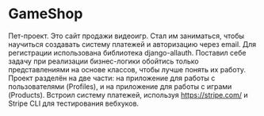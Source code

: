 # GameShop

Пет-проект. Это сайт продажи видеоигр. Стал им заниматься, чтобы научиться создавать систему платежей и авторизацию через email. Для регистрации использована библиотека django-allauth. Поставил себе задачу при реализации бизнес-логики обойтись только представлениями на основе классов, чтобы лучше понять их работу. Проект разделён на две части: на приложение для работы с пользователями (Profiles), и на приложение для работы с играми (Products). Встроил систему платежей, используя https://stripe.com/ и Stripe CLI для тестирования вебхуков. 
